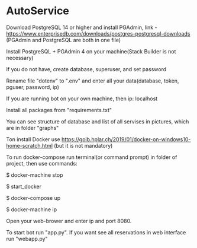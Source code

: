 # AutoService
Download PostgreSQL 14 or higher and install PGAdmin, link -  https://www.enterprisedb.com/downloads/postgres-postgresql-downloads (PGAdmin and PostgreSQL are both in one file)

Install PostgreSQL + PGAdmin 4 on your machine(Stack Builder is not necessary)

If you do not have, create database, superuser, and set password


Rename file "dotenv" to ".env" and enter all your data(database, token, pguser, password, ip)

If you are running bot on your own machine, then ip: localhost 

Install all packages from "requirements.txt"


You can see structure of database and list of all servises in 
pictures, which are in folder "graphs"



Ton install Docker use https://golb.hplar.ch/2019/01/docker-on-windows10-home-scratch.html (but it is not mandatory)

To run docker-compose run terminal(or command prompt) in folder of project, then use commands:

$ docker-machine stop 

$ start_docker

$ docker-compose up

$ docker-machine ip

Open your web-brower and enter ip and port 8080.



To start bot run "app.py". If you want see all reservations
in web interface run "webapp.py"
 
